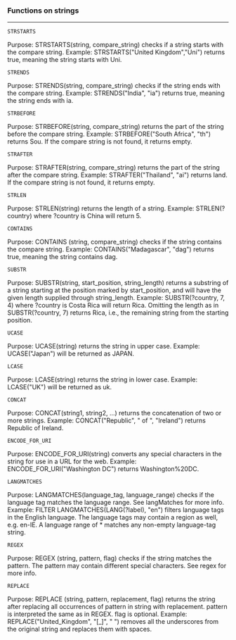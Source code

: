 ### Functions on strings

-----

`STRSTARTS`

Purpose: STRSTARTS(string, compare_string) checks if a string starts with the compare string.
Example: STRSTARTS("United Kingdom","Uni") returns true, meaning the string starts with Uni.

`STRENDS`

Purpose: STRENDS(string, compare_string) checks if the string ends with the compare string.
Example: STRENDS("India", "ia") returns true, meaning the string ends with ia.

`STRBEFORE`

Purpose: STRBEFORE(string, compare_string) returns the part of the string before the compare string.
Example: STRBEFORE("South Africa", "th") returns Sou. If the compare string is not found, it returns empty.

`STRAFTER`

Purpose: STRAFTER(string, compare_string) returns the part of the string after the compare string.
Example: STRAFTER("Thailand", "ai") returns land. If the compare string is not found, it returns empty.

`STRLEN`

Purpose: STRLEN(string) returns the length of a string.
Example: STRLEN(?country) where ?country is China will return 5.

`CONTAINS`

Purpose: CONTAINS (string, compare_string) checks if the string contains the compare string.
Example: CONTAINS("Madagascar", "dag") returns true, meaning the string contains dag.

`SUBSTR`

Purpose: SUBSTR(string, start_position, string_length) returns a substring of a string starting at the position marked by start_position, and will have the given length supplied through string_length.
Example: SUBSTR(?country, 7, 4) where ?country is Costa Rica will return Rica. Omitting the length as in SUBSTR(?country, 7) returns Rica, i.e., the remaining string from the starting position.

`UCASE`

Purpose: UCASE(string) returns the string in upper case.
Example: UCASE("Japan") will be returned as JAPAN.

`LCASE`

Purpose: LCASE(string) returns the string in lower case.
Example: LCASE("UK") will be returned as uk.

`CONCAT`

Purpose: CONCAT(string1, string2, ...) returns the concatenation of two or more strings.
Example: CONCAT("Republic", " of ", "Ireland") returns Republic of Ireland.

`ENCODE_FOR_URI`

Purpose: ENCODE_FOR_URI(string) converts any special characters in the string for use in a URL for the web.
Example: ENCODE_FOR_URI("Washington DC") returns Washington%20DC.

`LANGMATCHES`

Purpose: LANGMATCHES(language_tag, language_range) checks if the language tag matches the language range. See langMatches for more info.
Example: FILTER LANGMATCHES(LANG(?label), "en") filters language tags in the English language. The language tags may contain a region as well, e.g. en-IE. A language range of * matches any non-empty language-tag string.

`REGEX`

Purpose: REGEX (string, pattern, flag) checks if the string matches the pattern.
The pattern may contain different special characters.
See regex for more info.

`REPLACE`

Purpose: REPLACE (string, pattern, replacement, flag) returns the string after replacing all occurrences of pattern in string with replacement. pattern is interpreted the same as in REGEX. flag is optional.
Example: REPLACE("United_Kingdom", "[_]", " ") removes all the underscores from the original string and replaces them with spaces.